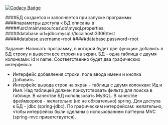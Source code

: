 [![Codacy Badge](https://api.codacy.com/project/badge/Grade/42d8de1b028b4a00bca36e27df5049d7)](https://www.codacy.com/app/AlekdandrNsk/CDEK_Test_Task?utm_source=github.com&amp;utm_medium=referral&amp;utm_content=AlekdandrNsk/CDEK_Test_Task&amp;utm_campaign=Badge_Grade)

####БД создается и заполняется при запуске программы
####параметры доступа к БД описаны в 
#####\src\main\resources\db\mysql.properties:
#####database.url=jdbc:mysql://localhost:3306/test
#####database.username=root
#####database.password=root





Задание:
Написать программу, в которой будет две функции: добавить в БД строку и
вывести все строки на экран. БД - одна таблица с двумя колонками: id и
name. Соответственно будет два графических интерфейса:
- Интерфейс добавления строки: поле ввода имени и кнопка Добавить.
- Интерфейс вывода строк на экран - таблица с двумя колонкам: Ид и Имя. Над таблицей
должен присутствовать фильтр для поиска в таблице.
В качестве БД использовать MySQL.
В качестве фреймворков - желательно (но не обязательно) spring. Для доступа
к БД - jdbc (spring-jdbc).
По графическим интерфейсам: желательно, чтобы интерфейсы были сделаны с
испоьзованием паттерна MVC (spring-mvc приветствуется).